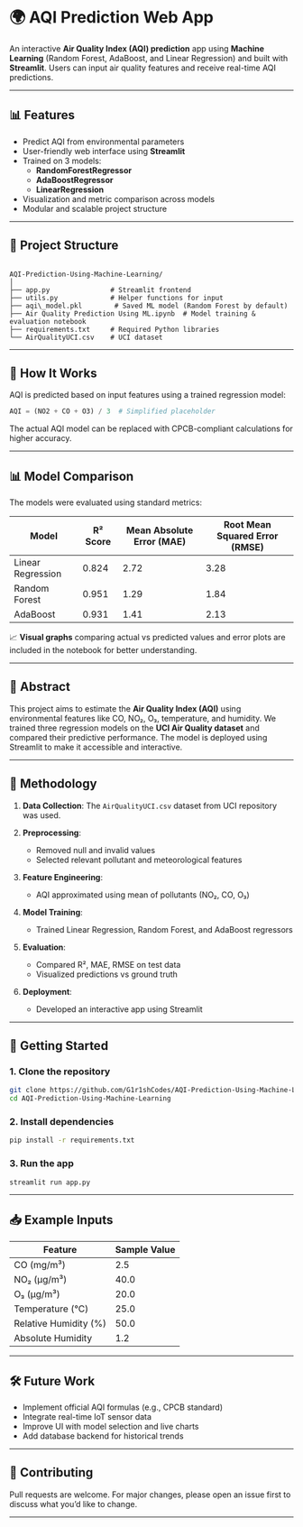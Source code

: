 # 🌍 AQI Prediction Web App

An interactive **Air Quality Index (AQI) prediction** app using **Machine Learning** (Random Forest, AdaBoost, and Linear Regression) and built with **Streamlit**. Users can input air quality features and receive real-time AQI predictions.

---

## 📊 Features

- Predict AQI from environmental parameters
- User-friendly web interface using **Streamlit**
- Trained on 3 models:
  - **RandomForestRegressor**
  - **AdaBoostRegressor**
  - **LinearRegression**
- Visualization and metric comparison across models
- Modular and scalable project structure

---

## 📁 Project Structure

```

AQI-Prediction-Using-Machine-Learning/
│
├── app.py               # Streamlit frontend
├── utils.py             # Helper functions for input
├── aqi\_model.pkl        # Saved ML model (Random Forest by default)
├── Air Quality Prediction Using ML.ipynb  # Model training & evaluation notebook
├── requirements.txt     # Required Python libraries
└── AirQualityUCI.csv    # UCI dataset

````

---

## 🧠 How It Works

AQI is predicted based on input features using a trained regression model:

```python
AQI = (NO2 + CO + O3) / 3  # Simplified placeholder
````

The actual AQI model can be replaced with CPCB-compliant calculations for higher accuracy.

---

## 📊 Model Comparison

The models were evaluated using standard metrics:

| Model             | R² Score | Mean Absolute Error (MAE) | Root Mean Squared Error (RMSE) |
| ----------------- | -------- | ------------------------- | ------------------------------ |
| Linear Regression | 0.824    | 2.72                      | 3.28                           |
| Random Forest     | 0.951    | 1.29                      | 1.84                           |
| AdaBoost          | 0.931    | 1.41                      | 2.13                           |

📈 **Visual graphs** comparing actual vs predicted values and error plots are included in the notebook for better understanding.

---

## 📌 Abstract

This project aims to estimate the **Air Quality Index (AQI)** using environmental features like CO, NO₂, O₃, temperature, and humidity. We trained three regression models on the **UCI Air Quality dataset** and compared their predictive performance. The model is deployed using Streamlit to make it accessible and interactive.

---

## 🧪 Methodology

1. **Data Collection**: The `AirQualityUCI.csv` dataset from UCI repository was used.
2. **Preprocessing**:

   * Removed null and invalid values
   * Selected relevant pollutant and meteorological features
3. **Feature Engineering**:

   * AQI approximated using mean of pollutants (NO₂, CO, O₃)
4. **Model Training**:

   * Trained Linear Regression, Random Forest, and AdaBoost regressors
5. **Evaluation**:

   * Compared R², MAE, RMSE on test data
   * Visualized predictions vs ground truth
6. **Deployment**:

   * Developed an interactive app using Streamlit

---

## 🚀 Getting Started

### 1. Clone the repository

```bash
git clone https://github.com/G1r1shCodes/AQI-Prediction-Using-Machine-Learning.git
cd AQI-Prediction-Using-Machine-Learning
```

### 2. Install dependencies

```bash
pip install -r requirements.txt
```

### 3. Run the app

```bash
streamlit run app.py
```

---

## 📥 Example Inputs

| Feature               | Sample Value |
| --------------------- | ------------ |
| CO (mg/m³)            | 2.5          |
| NO₂ (µg/m³)           | 40.0         |
| O₃ (µg/m³)            | 20.0         |
| Temperature (°C)      | 25.0         |
| Relative Humidity (%) | 50.0         |
| Absolute Humidity     | 1.2          |

---

## 🛠 Future Work

* Implement official AQI formulas (e.g., CPCB standard)
* Integrate real-time IoT sensor data
* Improve UI with model selection and live charts
* Add database backend for historical trends

---

## 🙌 Contributing

Pull requests are welcome. For major changes, please open an issue first to discuss what you’d like to change.

---
